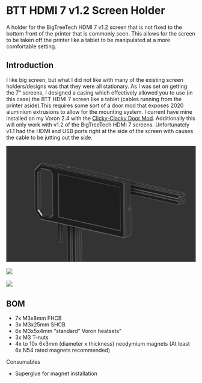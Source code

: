 # BTT HDMI 7 v1.2 Screen Holder
A holder for the BigTreeTech HDMI 7 v1.2 screen that is not fixed to the bottom front of the printer that is commonly seen. This allows for the screen to be taken off the printer like a tablet to be manipulated at a more comfortable setting.



## Introduction

I like big screen, but what I did not like with many of the existing screen holders/designs was that they were all stationary. As I was set on getting the 7" screens, I designed a casing which effectively allowed you to use (in this case) the BTT HDMI 7 screen like a tablet (cables running from the printer aside).This requires some sort of a door mod that exposes 2020 aluminium extrusions to allow for the mounting system. I current have mine installed on my Voron 2.4 with the [Clicky-Clacky Door Mod](https://github.com/tanaes/whopping_Voron_mods/tree/main/clickyclacky_door).
Additionally this will only work with v1.2 of the BigTreeTech HDMI 7 screens. Unfortunately v1.1 had the HDMI and USB ports right at the side of the screen with causes the cable to be jutting out the side. 

![](Images/ISO.JPG)

![](Seated/ISO.JPG)

![](Handheld/ISO.JPG)



## BOM

- 7x M3x8mm FHCB
- 3x M3x25mm SHCB 
- 6x M3x5x4mm “standard” Voron heatsets" 
- 3x M3 T-nuts
- 4x to 10x 6x3mm (diameter x thickness) neodymium magnets (At least 6x N54 rated magnets recommended)

Consumables 

- Superglue for magnet installation